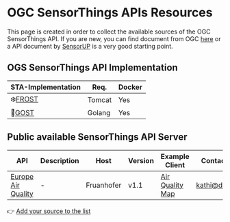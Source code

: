 # OGC SensorThings APIs Resources

This page is created in order to collect the available sources of the OGC SensorThings API. If you are new, you can find document from OGC [here](https://github.com/opengeospatial/sensorthings) or a API document by [SensorUP](http://developers.sensorup.com/docs/) is a very good starting point.

## OGS SensorThings API Implementation
STA-Implementation | Req. | Docker| 
|---|---|---|
|❄️[FROST](https://github.com/FraunhoferIOSB/FROST-Server)|Tomcat|Yes|
|👻[GOST](https://github.com/gost/server)|Golang|Yes|

## Public available SensorThings API Server
API | Description | Host | Version|Example Client|Contact Person|
|---|---|---|---|---|---|
| [Europe Air Quality](https://airquality-frost.docker01.ilt-dmz.iosb.fraunhofer.de/v1.1) |  - | Fruanhofer | v1.1| [Air Quality Map](https://wg-brgm.docker01.ilt-dmz.iosb.fraunhofer.de/servlet/is/121/)|kathi@datacove.eu|

👉 [Add your source to the list](https://github.com/JoeThunyathep/OGC_SensorThings_API_Resource/edit/master/README.md)
